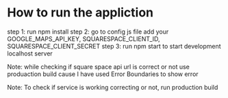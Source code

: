 # How to run the appliction

step 1: run npm install
step 2: go to config js file add your GOOGLE_MAPS_API_KEY, SQUARESPACE_CLIENT_ID, SQUARESPACE_CLIENT_SECRET
step 3: run npm start to start development localhost server

Note: while checking if square space api url is correct or not use produaction build cause I have used Error Boundaries to show error

Note: To check if service is working correcting or not, run production build